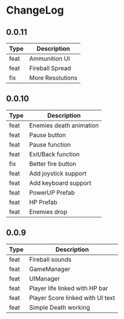 # ChangeLog

## 0.0.11

| Type | Description |
| -- | -- |
| feat | Ammunition UI |
| feat | Fireball Spread |
| fix | More Resolutions |

## 0.0.10

| Type | Description |
| -- | -- |
| feat | Enemies death animation |
| feat | Pause button |
| feat | Pause function |
| feat | Exit/Back function |
| fix | Better fire button |
| feat | Add joystick support |
| feat | Add keyboard support |
| feat | PowerUP Prefab |
| feat | HP Prefab |
| feat | Enemies drop |
<!-- CHANGELOG SPLIT MARKER -->
## 0.0.9

| Type | Description |
| -- | -- |
| feat | Fireball sounds |
| feat | GameManager |
| feat | UIManager |
| feat | Player life linked with HP bar |
| feat | Player Score linked with UI text |
| feat | Simple Death working  |

<!-- CHANGELOG SPLIT MARKER -->